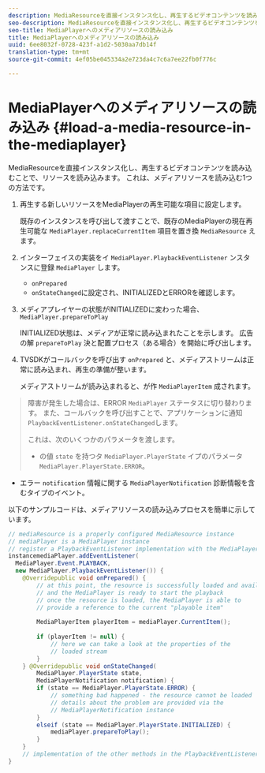 ```yaml
---
description: MediaResourceを直接インスタンス化し、再生するビデオコンテンツを読み込むことで、リソースを読み込みます。 これは、メディアリソースを読み込む1つの方法です。
seo-description: MediaResourceを直接インスタンス化し、再生するビデオコンテンツを読み込むことで、リソースを読み込みます。 これは、メディアリソースを読み込む1つの方法です。
seo-title: MediaPlayerへのメディアリソースの読み込み
title: MediaPlayerへのメディアリソースの読み込み
uuid: 6ee8032f-0728-423f-a1d2-5030aa7db14f
translation-type: tm+mt
source-git-commit: 4ef05be045334a2e723da4c7c6a7ee22fb0f776c

---
```



# MediaPlayerへのメディアリソースの読み込み {#load-a-media-resource-in-the-mediaplayer}

MediaResourceを直接インスタンス化し、再生するビデオコンテンツを読み込むことで、リソースを読み込みます。 これは、メディアリソースを読み込む1つの方法です。

1. 再生する新しいリソースをMediaPlayerの再生可能な項目に設定します。

   既存のインスタンスを呼び出して渡すことで、既存のMediaPlayerの現在再生可能な `MediaPlayer.replaceCurrentItem` 項目を置き換 `MediaResource` えます。

1. インターフェイスの実装をイ `MediaPlayer.PlaybackEventListener` ンスタンスに登録 `MediaPlayer` します。

   * `onPrepared`
   * `onStateChanged`に設定され、INITIALIZEDとERRORを確認します。

1. メディアプレイヤーの状態がINITIALIZEDに変わった場合、 `MediaPlayer.prepareToPlay`

   INITIALIZED状態は、メディアが正常に読み込まれたことを示します。 広告の解 `prepareToPlay` 決と配置プロセス（ある場合）を開始に呼び出します。

1. TVSDKがコールバックを呼び出す `onPrepared` と、メディアストリームは正常に読み込まれ、再生の準備が整います。

   メディアストリームが読み込まれると、が作 `MediaPlayerItem` 成されます。

>障害が発生した場合は、ERROR `MediaPlayer` ステータスに切り替わります。 また、コールバックを呼び出すことで、アプリケーションに通知 `PlaybackEventListener.onStateChanged`します。
>
>これは、次のいくつかのパラメータを渡します。
>* の値 `state` を持つタ `MediaPlayer.PlayerState` イプのパラメータ `MediaPlayer.PlayerState.ERROR`。
   >
   >
* エラー `notification` 情報に関する `MediaPlayerNotification` 診断情報を含むタイプのイベント。


以下のサンプルコードは、メディアリソースの読み込みプロセスを簡単に示しています。

```java
// mediaResource is a properly configured MediaResource instance 
// mediaPlayer is a MediaPlayer instance 
// register a PlaybackEventListener implementation with the MediaPlayer  
instancemediaPlayer.addEventListener( 
  MediaPlayer.Event.PLAYBACK, 
  new MediaPlayer.PlaybackEventListener()) { 
    @Overridepublic void onPrepared() { 
        // at this point, the resource is successfully loaded and available 
        // and the MediaPlayer is ready to start the playback 
        // once the resource is loaded, the MediaPlayer is able to 
        // provide a reference to the current "playable item" 
 
        MediaPlayerItem playerItem = mediaPlayer.CurrentItem(); 
 
        if (playerItem != null) {     
            // here we can take a look at the properties of the     
            // loaded stream 
        } 
    } @Overridepublic void onStateChanged( 
        MediaPlayer.PlayerState state,  
        MediaPlayerNotification notification) { 
        if (state == MediaPlayer.PlayerState.ERROR) { 
            // something bad happened - the resource cannot be loaded    
            // details about the problem are provided via the  
            // MediaPlayerNotification instance 
        }  
        elseif (state == MediaPlayer.PlayerState.INITIALIZED) {     
            mediaPlayer.prepareToPlay(); 
        } 
    } 
    // implementation of the other methods in the PlaybackEventListener interface... 
} 
```
